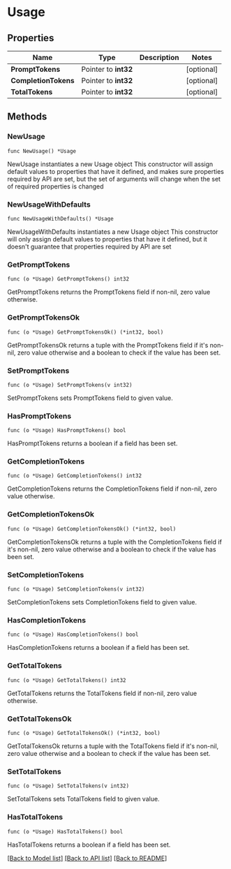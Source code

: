 # Usage

## Properties

Name | Type | Description | Notes
------------ | ------------- | ------------- | -------------
**PromptTokens** | Pointer to **int32** |  | [optional] 
**CompletionTokens** | Pointer to **int32** |  | [optional] 
**TotalTokens** | Pointer to **int32** |  | [optional] 

## Methods

### NewUsage

`func NewUsage() *Usage`

NewUsage instantiates a new Usage object
This constructor will assign default values to properties that have it defined,
and makes sure properties required by API are set, but the set of arguments
will change when the set of required properties is changed

### NewUsageWithDefaults

`func NewUsageWithDefaults() *Usage`

NewUsageWithDefaults instantiates a new Usage object
This constructor will only assign default values to properties that have it defined,
but it doesn't guarantee that properties required by API are set

### GetPromptTokens

`func (o *Usage) GetPromptTokens() int32`

GetPromptTokens returns the PromptTokens field if non-nil, zero value otherwise.

### GetPromptTokensOk

`func (o *Usage) GetPromptTokensOk() (*int32, bool)`

GetPromptTokensOk returns a tuple with the PromptTokens field if it's non-nil, zero value otherwise
and a boolean to check if the value has been set.

### SetPromptTokens

`func (o *Usage) SetPromptTokens(v int32)`

SetPromptTokens sets PromptTokens field to given value.

### HasPromptTokens

`func (o *Usage) HasPromptTokens() bool`

HasPromptTokens returns a boolean if a field has been set.

### GetCompletionTokens

`func (o *Usage) GetCompletionTokens() int32`

GetCompletionTokens returns the CompletionTokens field if non-nil, zero value otherwise.

### GetCompletionTokensOk

`func (o *Usage) GetCompletionTokensOk() (*int32, bool)`

GetCompletionTokensOk returns a tuple with the CompletionTokens field if it's non-nil, zero value otherwise
and a boolean to check if the value has been set.

### SetCompletionTokens

`func (o *Usage) SetCompletionTokens(v int32)`

SetCompletionTokens sets CompletionTokens field to given value.

### HasCompletionTokens

`func (o *Usage) HasCompletionTokens() bool`

HasCompletionTokens returns a boolean if a field has been set.

### GetTotalTokens

`func (o *Usage) GetTotalTokens() int32`

GetTotalTokens returns the TotalTokens field if non-nil, zero value otherwise.

### GetTotalTokensOk

`func (o *Usage) GetTotalTokensOk() (*int32, bool)`

GetTotalTokensOk returns a tuple with the TotalTokens field if it's non-nil, zero value otherwise
and a boolean to check if the value has been set.

### SetTotalTokens

`func (o *Usage) SetTotalTokens(v int32)`

SetTotalTokens sets TotalTokens field to given value.

### HasTotalTokens

`func (o *Usage) HasTotalTokens() bool`

HasTotalTokens returns a boolean if a field has been set.


[[Back to Model list]](../README.md#documentation-for-models) [[Back to API list]](../README.md#documentation-for-api-endpoints) [[Back to README]](../README.md)


